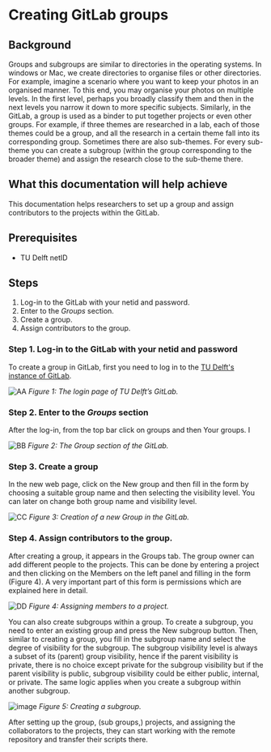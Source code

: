 # Creating GitLab groups

## Background
Groups and subgroups are similar to directories in the operating systems. In windows or Mac, we create directories to organise files or other directories. For example, imagine a scenario where you want to keep your photos in an organised manner. To this end, you may organise your photos on multiple levels. In the first level, perhaps you broadly classify them and then in the next levels you narrow it down to more specific subjects. Similarly, in the GitLab, a group is used as a binder to put together projects or even other groups. For example, if three themes are researched in a lab, each of those themes could be a group, and all the research in a certain theme fall into its corresponding group. Sometimes there are also sub-themes. For every sub-theme you can create a subgroup (within the group corresponding to the broader theme) and assign the research close to the sub-theme there. 


## What this documentation will help achieve
This documentation helps researchers to set up a group and assign contributors to the projects within the GitLab. 


## Prerequisites
* TU Delft netID


## Steps
1. Log-in to the GitLab with your netid and password.
2. Enter to the _Groups_ section.
3. Create a group.
4. Assign contributors to the group.


### Step 1. Log-in to the GitLab with your netid and password
To create a group in GitLab, first you need to log in to the [TU Delft's instance of GitLab](https://gitlab.tudelft.nl/). 

![AA](https://user-images.githubusercontent.com/70349945/125589301-b69555cd-2e96-455c-b129-4ba155d44685.png)
*Figure 1: The login page of TU Delft’s GitLab.*


### Step 2. Enter to the _Groups_ section
After the log-in, from the top bar click on groups and then Your groups. I

![BB](https://user-images.githubusercontent.com/70349945/125589314-e173ad4c-f607-4ff5-8886-d2a80cd6eecb.png)
*Figure 2: The Group section of the GitLab.* 

### Step 3. Create a group
In the new web page, click on the New group and then fill in the form by choosing a suitable group name and then selecting the visibility level. You can later on change both group name and visibility level.  

![CC](https://user-images.githubusercontent.com/70349945/125589330-26e7788a-fdf8-4b99-a1d8-00e3e4f0344e.png)
*Figure 3: Creation of a new Group in the GitLab.* 


### Step 4. Assign contributors to the group.
After creating a group, it appears in the Groups tab. The group owner can add different people to the projects. This can be done by entering a project and then clicking on the Members on the left panel and filling in the form (Figure 4). A very important part of this form is permissions which are explained here in detail. 

![DD](https://user-images.githubusercontent.com/70349945/125589349-c1e84563-4578-421c-8535-f16cd7732825.png)
*Figure 4: Assigning members to a project.*


You can also create subgroups within a group. To create a subgroup, you need to enter an existing group and press the New subgroup button. Then, similar to creating a group, you fill in the subgroup name and select the degree of visibility for the subgroup. The subgroup visibility level is always a subset of its (parent) group visibility, hence if the parent visibility is private, there is no choice except private for the subgroup visibility but if the parent visibility is public, subgroup visibility could be either public, internal, or private. The same logic applies when you create a subgroup within another subgroup. 

![image](https://user-images.githubusercontent.com/70349945/125596041-94a273ab-8685-4231-bbdf-1bbc42580acc.png)
*Figure 5: Creating a subgroup.*


After setting up the group, (sub groups,) projects, and assigning the collaborators to the projects, they can start working with the remote repository and transfer their scripts there. 

